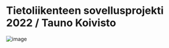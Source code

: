 # Tietoliikenteen sovellusprojekti 2022 / Tauno Koivisto

![image](https://user-images.githubusercontent.com/93557178/199468762-623c994b-27ab-497b-85f8-be11419d099d.png)
